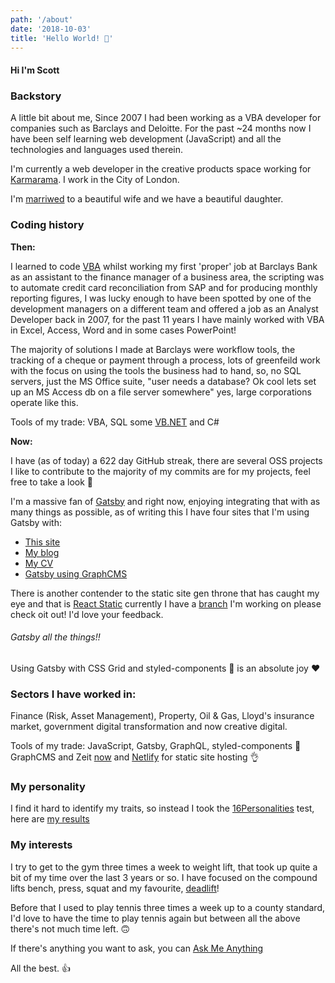 ```yaml
---
path: '/about'
date: '2018-10-03'
title: 'Hello World! 👋'
---
```


#### Hi I'm Scott

### Backstory

A little bit about me, Since 2007 I had been working as a VBA
developer for companies such as Barclays and Deloitte. For the past
~24 months now I have been self learning web development (JavaScript)
and all the technologies and languages used therein.

I'm currently a web developer in the creative products space working
for [Karmarama]. I work in the City of London.

I'm [marriwed] to a beautiful wife and we have a beautiful daughter.

### Coding history

**Then:**

I learned to code [VBA] whilst working my first 'proper' job at
Barclays Bank as an assistant to the finance manager of a business
area, the scripting was to automate credit card reconciliation from
SAP and for producing monthly reporting figures, I was lucky enough to
have been spotted by one of the development managers on a different
team and offered a job as an Analyst Developer back in 2007, for the
past 11 years I have mainly worked with VBA in Excel, Access, Word and
in some cases PowerPoint!

The majority of solutions I made at Barclays were workflow tools, the
tracking of a cheque or payment through a process, lots of greenfeild
work with the focus on using the tools the business had to hand, so,
no SQL servers, just the MS Office suite, "user needs a database? Ok
cool lets set up an MS Access db on a file server somewhere" yes,
large corporations operate like this.

Tools of my trade: VBA, SQL some [VB.NET] and C#

**Now:**

I have (as of today) a 622 day GitHub streak, there are several OSS
projects I like to contribute to the majority of my commits are for my
projects, feel free to take a look 👀

I'm a massive fan of [Gatsby] and right now, enjoying integrating that
with as many things as possible, as of writing this I have four sites
that I'm using Gatsby with:

- [This site]
- [My blog]
- [My CV]
- [Gatsby using GraphCMS]

There is another contender to the static site gen throne that has
caught my eye and that is [React Static] currently I have a [branch]
I'm working on please check oit out! I'd love your feedback.

###### Gatsby all the things!!

Using Gatsby with CSS Grid and styled-components 💅 is an absolute joy
❤️

### Sectors I have worked in:

Finance (Risk, Asset Management), Property, Oil & Gas, Lloyd's
insurance market, government digital transformation and now creative
digital.

Tools of my trade: JavaScript, Gatsby, GraphQL, styled-components 💅
GraphCMS and Zeit [now] and [Netlify] for static site hosting 👌

### My personality

I find it hard to identify my traits, so instead I took the
[16Personalities] test, here are [my results]

### My interests

I try to get to the gym three times a week to weight lift, that took
up quite a bit of my time over the last 3 years or so. I have focused
on the compound lifts bench, press, squat and my favourite,
[deadlift]!

Before that I used to play tennis three times a week up to a county
standard, I'd love to have the time to play tennis again but between
all the above there's not much time left. 🙃

If there's anything you want to ask, you can [Ask Me Anything]

All the best. 👍

<!-- Links -->

[karmarama]: https://karmarama.com
[marriwed]: # 'I know how to spell "married" yes 🙃'
[vba]: https://en.wikipedia.org/wiki/Visual_Basic_for_Applications
[vb.net]: # '💻 💻 💻 💻 💻 💻 💻 💻 💻 '
[now]: https://zeit.co/now
[gatsby]: https://www.gatsbyjs.org/
[teh]: # 'I know how to spell "the", not a typo 🙃'
[this site]: https://scottspence.me
[my blog]: https://blog.scottspence.me
[my cv]: https://cv.scottspence.me
[gatsby using graphcms]:
  https://github.com/spences10/gatsby-using-graphcms
[deadlift]: https://www.youtube.com/watch?v=b8sadCd7Lhc
[react static]: https://react-static.js.org/
[branch]: https://rs-blog-scottspence.netlify.com/
[ask me anything]: https://github.com/spences10/ama
[16personalities]: https://www.16personalities.com/
[my results]: https://www.16personalities.com/profiles/ba01a67248b68
[netlify]: http://netlify.com/
